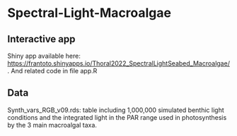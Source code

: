# Spectral-Light-Macroalgae

## Interactive app
Shiny app available here: https://frantoto.shinyapps.io/Thoral2022_SpectralLightSeabed_Macroalgae/ . And related code in file app.R

## Data
Synth_vars_RGB_v09.rds: table including 1,000,000 simulated benthic light conditions and the integrated light in the PAR range used in photosynthesis by the 3 main macroalgal taxa.
